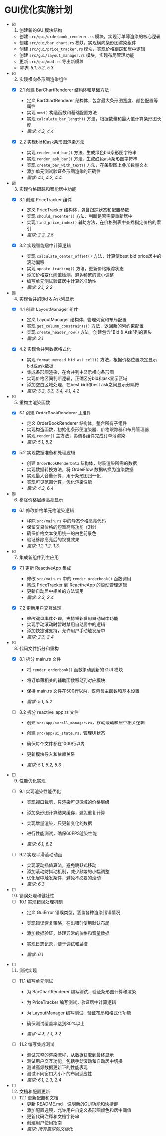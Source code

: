 # GUI优化实施计划

- [x] 1. 创建新的GUI模块结构


  - 创建 `src/gui/orderbook_renderer.rs` 模块，实现订单薄渲染的核心逻辑
  - 创建 `src/gui/bar_chart.rs` 模块，实现横向条形图渲染组件
  - 创建 `src/gui/price_tracker.rs` 模块，实现价格跟踪和居中逻辑
  - 创建 `src/gui/layout_manager.rs` 模块，实现布局管理功能
  - 更新 `src/gui/mod.rs` 导出新模块
  - _需求: 5.1, 5.2, 5.3_

- [x] 2. 实现横向条形图渲染组件


  - [x] 2.1 创建 BarChartRenderer 结构体和基础方法


    - 定义 BarChartRenderer 结构体，包含最大条形图宽度、颜色配置等属性
    - 实现 `new()` 构造函数和基础配置方法
    - 实现 `calculate_bar_length()` 方法，根据数量和最大值计算条形图长度
    - _需求: 4.3, 4.4_

  - [x] 2.2 实现bid和ask条形图渲染方法

    - 实现 `render_bid_bar()` 方法，生成绿色bid条形图字符串
    - 实现 `render_ask_bar()` 方法，生成红色ask条形图字符串
    - 实现 `create_bar_with_text()` 方法，在条形图上叠加数量文本
    - 添加单元测试验证条形图渲染的正确性
    - _需求: 4.1, 4.2, 4.4_

- [x] 3. 实现价格跟踪和智能居中功能


  - [x] 3.1 创建 PriceTracker 组件

    - 定义 PriceTracker 结构体，包含跟踪状态和配置参数
    - 实现 `should_recenter()` 方法，判断是否需要重新居中
    - 实现 `find_price_index()` 辅助方法，在价格列表中查找指定价格的索引
    - _需求: 2.2, 2.5_

  - [x] 3.2 实现智能居中计算逻辑

    - 实现 `calculate_center_offset()` 方法，计算使best bid price居中的滚动偏移
    - 实现 `update_tracking()` 方法，更新价格跟踪状态
    - 添加价格变化阈值检测，避免频繁的微小调整
    - 编写单元测试验证居中计算的准确性
    - _需求: 2.1, 2.2_

- [x] 4. 实现合并的Bid & Ask列显示


  - [x] 4.1 创建 LayoutManager 组件

    - 定义 LayoutManager 结构体，管理列宽和布局配置
    - 实现 `get_column_constraints()` 方法，返回新的列约束配置
    - 实现 `create_header_row()` 方法，创建包含"Bid & Ask"列的表头
    - _需求: 3.1_

  - [x] 4.2 实现合并列数据格式化

    - 实现 `format_merged_bid_ask_cell()` 方法，根据价格位置决定显示bid或ask数据
    - 集成条形图渲染，在合并列中显示横向条形图
    - 实现价格区间判断逻辑，正确区分bid和ask显示区域
    - 添加空白区域处理，在best bid和best ask之间显示分隔符
    - _需求: 3.2, 3.3, 3.4, 4.1, 4.2_

- [x] 5. 重构主渲染函数


  - [x] 5.1 创建 OrderBookRenderer 主组件

    - 定义 OrderBookRenderer 结构体，整合所有子组件
    - 实现构造函数，初始化条形图渲染器、价格跟踪器和布局管理器
    - 实现 `render()` 主方法，协调各组件完成订单薄渲染
    - _需求: 5.1, 5.2_

  - [x] 5.2 实现数据准备和处理逻辑


    - 创建 `OrderBookRenderData` 结构体，封装渲染所需的数据
    - 实现数据转换方法，将 OrderFlow 数据转换为渲染数据
    - 实现最大音量计算，用于条形图归一化
    - 实现可见范围计算，优化渲染性能
    - _需求: 4.3, 6.4_

- [x] 6. 移除价格层级高亮显示


  - [x] 6.1 修改价格单元格渲染逻辑


    - 移除 `src/main.rs` 中的静态价格高亮代码
    - 保留交易价格的短暂高亮功能（3秒）
    - 确保价格文本使用统一的白色前景色
    - 验证移除高亮后的视觉效果
    - _需求: 1.1, 1.2, 1.3_

- [x] 7. 集成新组件到主应用


  - [x] 7.1 更新 ReactiveApp 集成


    - 修改 `src/main.rs` 中的 `render_orderbook()` 函数调用
    - 集成 PriceTracker 到 ReactiveApp 的滚动管理逻辑
    - 更新自动居中相关的方法调用
    - _需求: 2.3, 2.4_

  - [x] 7.2 更新用户交互处理

    - 修改键盘事件处理，支持重新启用自动居中功能
    - 实现手动滚动时暂时禁用自动居中的逻辑
    - 添加快捷键支持，允许用户手动触发居中
    - _需求: 2.3, 2.4_

- [x] 8. 代码文件拆分和重构




  - [x] 8.1 拆分 main.rs 文件





    - 将 `render_orderbook()` 函数移动到新的 GUI 模块
    - 将订单薄相关的辅助函数移动到对应模块
    - 保持 main.rs 文件在500行以内，仅包含主函数和基本设置

    - _需求: 5.1, 5.2_

  - [ ] 8.2 拆分 reactive_app.rs 文件
    - 创建 `src/app/scroll_manager.rs`，移动滚动和居中相关逻辑
    - 创建 `src/app/ui_state.rs`，管理UI状态

    - 确保每个文件都在1000行以内

    - 更新模块导入和依赖关系
    - _需求: 5.1, 5.2, 5.3_

- [ ] 9. 性能优化实现
  - [ ] 9.1 实现渲染性能优化
    - 实现视口裁剪，只渲染可见区域的价格层级

    - 添加条形图计算结果缓存，避免重复计算
    - 实现增量渲染，只更新变化的数据
    - 进行性能测试，确保60FPS渲染性能
    - _需求: 6.1, 6.2_



  - [ ] 9.2 实现平滑滚动动画
    - 实现滚动插值算法，避免跳跃式移动
    - 添加滚动防抖动机制，减少频繁的小幅调整
    - 优化居中触发条件，避免不必要的滚动
    - _需求: 6.3_



- [ ] 10. 错误处理和健壮性
  - [ ] 10.1 实现错误处理机制
    - 定义 GuiError 错误类型，涵盖各种渲染错误情况
    - 实现错误恢复策略，在出错时使用默认布局
    - 添加数据验证，处理异常的价格和音量数据
    - 实现日志记录，便于调试和监控

    - _需求: 6.1_

- [ ] 11. 测试实现
  - [ ] 11.1 编写单元测试
    - 为 BarChartRenderer 编写测试，验证条形图计算和渲染


    - 为 PriceTracker 编写测试，验证居中计算逻辑

    - 为 LayoutManager 编写测试，验证布局和格式化功能
    - 确保测试覆盖率达到80%以上
    - _需求: 4.3, 2.1, 3.2_

  - [ ] 11.2 编写集成测试
    - 测试完整的渲染流程，从数据获取到最终显示
    - 测试用户交互功能，包括手动滚动和自动居中切换
    - 测试高频数据更新下的性能表现
    - 测试不同窗口大小下的布局适应性
    - _需求: 6.1, 2.3, 2.4_

- [ ] 12. 文档和配置更新
  - [ ] 12.1 更新配置和文档
    - 更新 README.md，说明新的GUI功能和快捷键
    - 添加配置选项，允许用户自定义条形图颜色和居中阈值
    - 更新代码注释和文档字符串
    - 创建用户使用指南
    - _需求: 所有需求的文档化_
